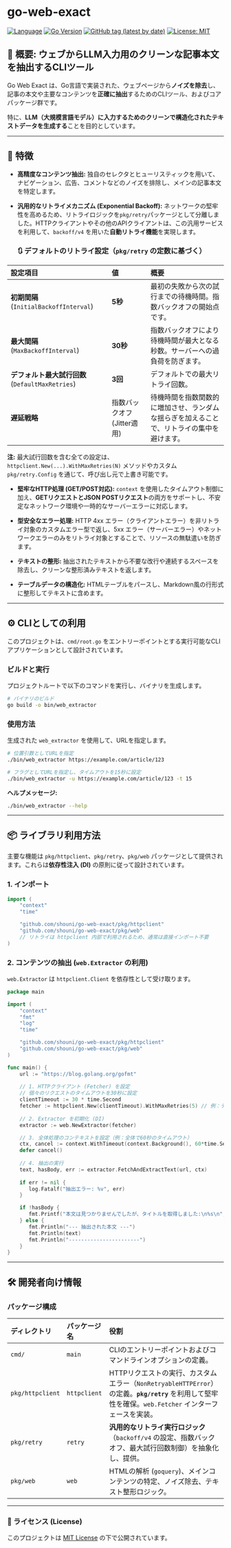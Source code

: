 # go-web-exact

[![Language](https://img.shields.io/badge/Language-Go-blue)](https://golang.org/)
[![Go Version](https://img.shields.io/github/go-mod/go-version/shouni/go-web-exact)](https://golang.org/)
[![GitHub tag (latest by date)](https://img.shields.io/github/v/tag/shouni/go-web-exact)](https://github.com/shouni/go-web-exact/tags)
[![License: MIT](https://img.shields.io/badge/License-MIT-yellow.svg)](https://opensource.org/licenses/MIT)

## 🎯 概要: ウェブからLLM入力用のクリーンな記事本文を抽出するCLIツール

Go Web Exact は、Go言語で実装された、ウェブページから**ノイズを除去**し、記事の本文や主要なコンテンツを**正確に抽出**するためのCLIツール、およびコアパッケージ群です。

特に、**LLM（大規模言語モデル）に入力するためのクリーンで構造化されたテキストデータを生成する**ことを目的としています。

-----

## 🚀 特徴

* **高精度なコンテンツ抽出:** 独自のセレクタとヒューリスティックを用いて、ナビゲーション、広告、コメントなどのノイズを排除し、メインの記事本文を特定します。

* **汎用的なリトライメカニズム (Exponential Backoff):**
  ネットワークの堅牢性を高めるため、リトライロジックを`pkg/retry`パッケージとして分離しました。HTTPクライアントやその他のAPIクライアントは、この汎用サービスを利用して、`backoff/v4` を用いた**自動リトライ機能**を実現します。

  ### 🔃 デフォルトのリトライ設定（`pkg/retry` の定数に基づく）

| 設定項目 | 値 | 概要                                            |
| :--- | :--- |:---|
| **初期間隔** (`InitialBackoffInterval`) | **5秒** | 最初の失敗から次の試行までの待機時間。指数バックオフの開始点です。            |
| **最大間隔** (`MaxBackoffInterval`) | **30秒** | 指数バックオフにより待機時間が最大となる秒数。サーバーへの過負荷を防ぎます。        |
| **デフォルト最大試行回数** (`DefaultMaxRetries`) | **3回** | デフォルトでの最大リトライ回数。                              |
| **遅延戦略** | 指数バックオフ (Jitter適用) | 待機時間を指数関数的に増加させ、ランダムな揺らぎを加えることで、リトライの集中を避けます。 |

  **注:** 最大試行回数を含む全ての設定は、`httpclient.New(...).WithMaxRetries(N)` メソッドやカスタム `pkg/retry.Config` を通じて、呼び出し元で上書き可能です。

* **堅牢なHTTP処理 (GET/POST対応):** `context` を使用したタイムアウト制御に加え、**GETリクエストとJSON POSTリクエスト**の両方をサポートし、不安定なネットワーク環境や一時的なサーバーエラーに対応します。

* **型安全なエラー処理:** HTTP 4xx エラー（クライアントエラー）を非リトライ対象のカスタムエラー型で返し、5xx エラー（サーバーエラー）やネットワークエラーのみをリトライ対象とすることで、リソースの無駄遣いを防ぎます。

* **テキストの整形:** 抽出されたテキストから不要な改行や連続するスペースを除去し、クリーンな整形済みテキストを返します。

* **テーブルデータの構造化:** HTMLテーブルをパースし、Markdown風の行形式に整形してテキストに含めます。

-----

## ⚙️ CLIとしての利用

このプロジェクトは、`cmd/root.go` をエントリーポイントとする実行可能なCLIアプリケーションとして設計されています。

### ビルドと実行

プロジェクトルートで以下のコマンドを実行し、バイナリを生成します。

```bash
# バイナリのビルド
go build -o bin/web_extractor
```

### 使用方法

生成された `web_extractor` を使用して、URLを指定します。

```bash
# 位置引数としてURLを指定
./bin/web_extractor https://example.com/article/123

# フラグとしてURLを指定し、タイムアウトを15秒に設定
./bin/web_extractor -u https://example.com/article/123 -t 15
```

**ヘルプメッセージ:**

```bash
./bin/web_extractor --help
```

-----

## 📦 ライブラリ利用方法

主要な機能は `pkg/httpclient`、`pkg/retry`、`pkg/web` パッケージとして提供されます。これらは**依存性注入 (DI)** の原則に従って設計されています。

### 1\. インポート

```go
import (
    "context"
    "time"

    "github.com/shouni/go-web-exact/pkg/httpclient" 
    "github.com/shouni/go-web-exact/pkg/web"      
    // リトライは httpclient 内部で利用されるため、通常は直接インポート不要
)
```

### 2\. コンテンツの抽出 (`web.Extractor` の利用)

`web.Extractor` は `httpclient.Client` を依存性として受け取ります。

```go
package main

import (
    "context"
    "fmt"
    "log"
    "time"

    "github.com/shouni/go-web-exact/pkg/httpclient" 
    "github.com/shouni/go-web-exact/pkg/web"
)

func main() {
    url := "https://blog.golang.org/gofmt"
    
    // 1. HTTPクライアント (Fetcher) を設定
    // 個々のリクエストのタイムアウトを30秒に設定
    clientTimeout := 30 * time.Second 
    fetcher := httpclient.New(clientTimeout).WithMaxRetries(5) // 例：デフォルト(3回)を上書きして最大5回のリトライを設定
    
    // 2. Extractor を初期化 (DI)
    extractor := web.NewExtractor(fetcher)

    // 3. 全体処理のコンテキストを設定（例：全体で60秒のタイムアウト）
    ctx, cancel := context.WithTimeout(context.Background(), 60*time.Second)
    defer cancel()
    
    // 4. 抽出の実行
    text, hasBody, err := extractor.FetchAndExtractText(url, ctx)
    
    if err != nil {
       log.Fatalf("抽出エラー: %v", err)
    }

    if !hasBody {
       fmt.Printf("本文は見つかりませんでしたが、タイトルを取得しました:\n%s\n", text)
    } else {
       fmt.Println("--- 抽出された本文 ---")
       fmt.Println(text)
       fmt.Println("-----------------------")
    }
}
```

-----

## 🛠️ 開発者向け情報

### パッケージ構成

| ディレクトリ | パッケージ名 | 役割 |
| :--- | :--- | :--- |
| `cmd/` | `main` | CLIのエントリーポイントおよびコマンドラインオプションの定義。 |
| `pkg/httpclient` | `httpclient` | HTTPリクエストの実行、カスタムエラー（`NonRetryableHTTPError`）の定義。**`pkg/retry`** を利用して堅牢性を確保。`web.Fetcher` インターフェースを実装。 |
| `pkg/retry` | `retry` | **汎用的なリトライ実行ロジック**（`backoff/v4` の設定、指数バックオフ、最大試行回数制御）を抽象化し、提供。 |
| `pkg/web` | `web` | HTMLの解析 (`goquery`)、メインコンテンツの特定、ノイズ除去、テキスト整形ロジック。 |

-----

### 📜 ライセンス (License)

このプロジェクトは [MIT License](https://opensource.org/licenses/MIT) の下で公開されています。

